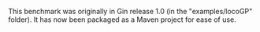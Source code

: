 This benchmark was originally in Gin release 1.0 (in the "examples/locoGP" folder). It has now been packaged as a Maven
project for ease of use.

